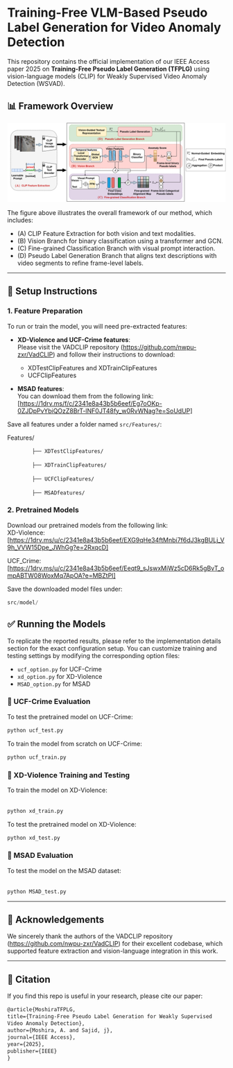 
# Training-Free VLM-Based Pseudo Label Generation for Video Anomaly Detection

This repository contains the official implementation of our IEEE Access paper 2025 on **Training-Free Pseudo Label Generation (TFPLG)** using vision-language models (CLIP) for Weakly Supervised Video Anomaly Detection (WSVAD).

## 📊 Framework Overview

![TFPLG Framework](./TFPLG_framework.png)

The figure above illustrates the overall framework of our method, which includes:

- (A) CLIP Feature Extraction for both vision and text modalities.
- (B) Vision Branch for binary classification using a transformer and GCN.
- (C) Fine-grained Classification Branch with visual prompt interaction.
- (D) Pseudo Label Generation Branch that aligns text descriptions with video segments to refine frame-level labels.

---

## 🔧 Setup Instructions

### 1. Feature Preparation

To run or train the model, you will need pre-extracted features:

- **XD-Violence and UCF-Crime features**:  
  Please visit the VADCLIP repository (https://github.com/nwpu-zxr/VadCLIP) and follow their instructions to download:
  - XDTestClipFeatures and XDTrainClipFeatures
  - UCFClipFeatures

- **MSAD features**:  
  You can download them from the following link:  
  [https://1drv.ms/f/c/2341e8a43b5b6eef/Eg7oOKp-0ZJDpPvYbiQOzZ8BrT-lNF0JT48fy_w0RvWNag?e=SoUdUP]

Save all features under a folder named `src/Features/`:

Features/

            ├── XDTestClipFeatures/

            ├── XDTrainClipFeatures/

            ├── UCFClipFeatures/

            ├── MSADfeatures/



### 2. Pretrained Models

Download our pretrained models from the following link:  
XD-Violence: [https://1drv.ms/u/c/2341e8a43b5b6eef/EXG9qHe34ftMnbi7f6dJ3kgBULj_V9h_VVW15Dpe_JWhGg?e=2RxqcD]

UCF_Crime: [https://1drv.ms/u/c/2341e8a43b5b6eef/Eeqt9_sJswxMiWz5cD6Rk5gBvT_ompABTW08WoxMq7ApOA?e=MBZtPI]

Save the downloaded model files under:


```python 
src/model/
```

## ✅ Running the Models

To replicate the reported results, please refer to the implementation details section for the exact configuration setup.
You can customize training and testing settings by modifying the corresponding option files:
- `ucf_option.py` for UCF-Crime
- `xd_option.py` for XD-Violence
- `MSAD_option.py` for MSAD

### 🧪 UCF-Crime Evaluation

To test the pretrained model on UCF-Crime:

```python 
python ucf_test.py
```
To train the model from scratch on UCF-Crime:

```python
python ucf_train.py
```
### 🧪 XD-Violence Training and Testing
To train the model on XD-Violence:

```python

python xd_train.py
```
To test the pretrained model on XD-Violence:

```python
python xd_test.py
```
### 🧪 MSAD Evaluation
To test the model on the MSAD dataset:

```python

python MSAD_test.py
```


---

## 🙏 Acknowledgements

We sincerely thank the authors of the VADCLIP repository (https://github.com/nwpu-zxr/VadCLIP) for their excellent codebase, which supported feature extraction and vision-language integration in this work.

---

## 📄 Citation

If you find this repo is useful in your research, please cite our paper:
```
@article{MoshiraTFPLG,
title={Training-Free Pseudo Label Generation for Weakly Supervised Video Anomaly Detection},
author={Moshira, A. and Sajid, j},
journal={IEEE Access},
year={2025},
publisher={IEEE}
}
```